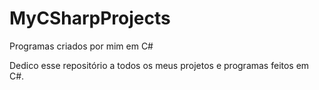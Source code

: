 # MyCSharpProjects
Programas criados por mim em C#

Dedico esse repositório a todos os meus projetos e programas feitos em C#.
